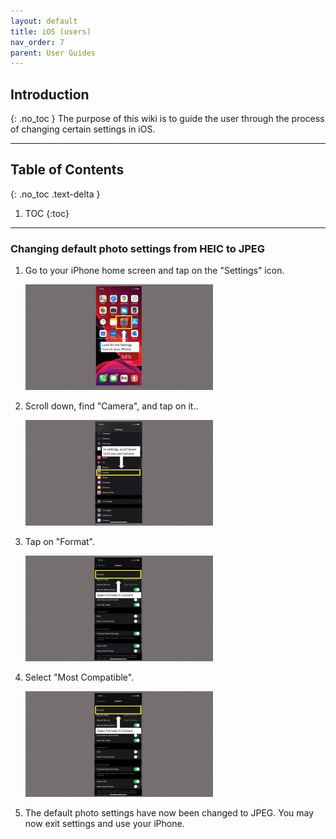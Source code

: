 ```yaml
---
layout: default
title: iOS (users)
nav_order: 7
parent: User Guides
---
```

## Introduction
{: .no_toc }
The purpose of this wiki is to guide the user through the process of changing certain settings in iOS.

---

## Table of Contents
{: .no_toc .text-delta }

1. TOC
{:toc}

---

### Changing default photo settings from HEIC to JPEG


1. Go to your iPhone home screen and tap on the "Settings" icon.

   ![iOS_Homescreen](./iOS%20Homescreen.jpg)

2. Scroll down, find "Camera", and tap on it..

   ![iOS Camera](./iOS%20Camera.jpg)
 
3. Tap on "Format".

   ![iOS Format](./iOS%20Format.jpg)

4. Select "Most Compatible".

   ![iOS Compatible](./iOS%20Compatible.jpg)

5. The default photo settings have now been changed to JPEG. You may now exit settings and use your iPhone.
